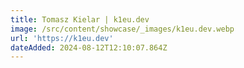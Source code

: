 ```yaml
---
title: Tomasz Kielar | k1eu.dev
image: /src/content/showcase/_images/k1eu.dev.webp
url: 'https://k1eu.dev'
dateAdded: 2024-08-12T12:10:07.864Z
---
```


